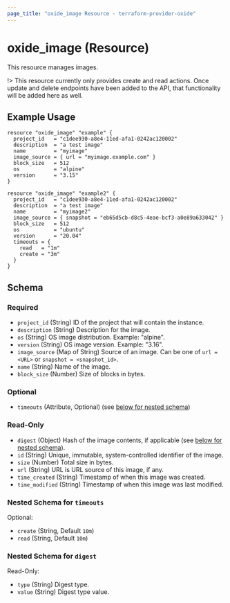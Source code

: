 ```yaml
---
page_title: "oxide_image Resource - terraform-provider-oxide"
---
```


# oxide_image (Resource)

This resource manages images.

!> This resource currently only provides create and read actions. Once update and delete endpoints have been added to the API, that functionality will be added here as well.

## Example Usage

```hcl
resource "oxide_image" "example" {
  project_id   = "c1dee930-a8e4-11ed-afa1-0242ac120002"
  description  = "a test image"
  name         = "myimage"
  image_source = { url = "myimage.example.com" }
  block_size   = 512
  os           = "alpine"
  version      = "3.15"
}

resource "oxide_image" "example2" {
  project_id   = "c1dee930-a8e4-11ed-afa1-0242ac120002"
  description  = "a test image"
  name         = "myimage2"
  image_source = { snapshot = "eb65d5cb-d8c5-4eae-bcf3-a0e89a633042" }
  block_size   = 512
  os           = "ubuntu"
  version      = "20.04"
  timeouts = {
    read   = "1m"
    create = "3m"
  }
}
```

## Schema

### Required

- `project_id` (String) ID of the project that will contain the instance.
- `description` (String) Description for the image.
- `os` (String) OS image distribution. Example: "alpine".
- `version` (String) OS image version. Example: "3.16".
- `image_source` (Map of String) Source of an image. Can be one of `url = <URL>` or `snapshot = <snapshot_id>`.
- `name` (String) Name of the image.
- `block_size` (Number) Size of blocks in bytes.

### Optional

- `timeouts` (Attribute, Optional) (see [below for nested schema](#nestedatt--timeouts))

### Read-Only

- `digest` (Object) Hash of the image contents, if applicable (see [below for nested schema](#nestedobject--digest)).
- `id` (String) Unique, immutable, system-controlled identifier of the image.
- `size` (Number) Total size in bytes.
- `url` (String) URL is URL source of this image, if any.
- `time_created` (String) Timestamp of when this image was created.
- `time_modified` (String) Timestamp of when this image was last modified.

<a id="nestedatt--timeouts"></a>

### Nested Schema for `timeouts`

Optional:

- `create` (String, Default `10m`)
- `read` (String, Default `10m`)

### Nested Schema for `digest`

Read-Only:

- `type` (String) Digest type.
- `value` (String) Digest type value.
